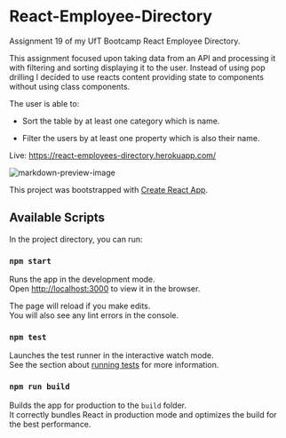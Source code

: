 # React-Employee-Directory
Assignment 19 of my UfT Bootcamp React Employee Directory.

This assignment focused upon taking data from an API and processing it with filtering and sorting displaying it to the user. Instead of using pop drilling I decided to use reacts content providing state to components without using class components.

The user is able to:

  * Sort the table by at least one category which is name.

  * Filter the users by at least one property which is also their name.

Live: https://react-employees-directory.herokuapp.com/


![markdown-preview-image](public/img/markdown-preview-image.png)

This project was bootstrapped with [Create React App](https://github.com/facebook/create-react-app).

## Available Scripts

In the project directory, you can run:

### `npm start`

Runs the app in the development mode.<br />
Open [http://localhost:3000](http://localhost:3000) to view it in the browser.

The page will reload if you make edits.<br />
You will also see any lint errors in the console.

### `npm test`

Launches the test runner in the interactive watch mode.<br />
See the section about [running tests](https://facebook.github.io/create-react-app/docs/running-tests) for more information.

### `npm run build`

Builds the app for production to the `build` folder.<br />
It correctly bundles React in production mode and optimizes the build for the best performance.
